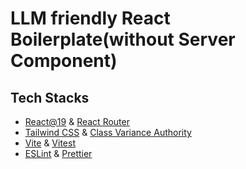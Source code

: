 # LLM friendly React Boilerplate(without Server Component)

## Tech Stacks

* [React@19](https://react.dev) & [React Router](https://reactrouter.com/)
* [Tailwind CSS](https://tailwindcss.com) & [Class Variance Authority](https://cva.style/)
* [Vite](https://vite.dev) & [Vitest](https://vitest.dev)
* [ESLint](https://eslint.org) & [Prettier](https://prettier.io)
